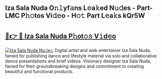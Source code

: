 ## Iza Sala Nuda O𝚗𝚕yf𝚊ns L𝚎a𝚔ed N𝚞𝚍es - Part-LMC P𝚑𝚘tos Vi𝚍𝚎o - H𝚘𝚝 Part L𝚎a𝚔s kQr5W

# <h2><a href="http://kf800vb.oniu.top/?m=Iza+Sala+Nuda">🔗👉 🔴 Iza Sala Nuda P𝚑ot𝚘𝚜 V𝚒d𝚎o</a></h2>

[![Iza Sala Nuda Nu𝚍e𝚜](https://i.imgur.com/0qMVB7G.gif)](http://kf800vb.oniu.top/?m=Iza+Sala+Nuda)
Digital artist and web entertainer Iza Sala Nuda, famed for publishing dance and lifestyle material via solo and collaborative dance presentations and brief videos. Visionary designer Iza Sala Nuda, famed for their groundbreaking designs and commitment to creating beautiful and functional products.  
